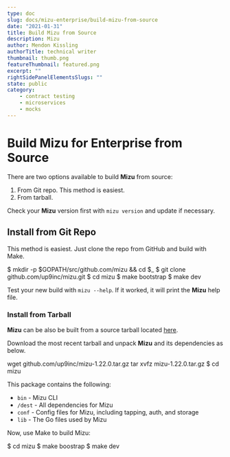 ```yaml
---
type: doc
slug: docs/mizu-enterprise/build-mizu-from-source
date: "2021-01-31"
title: Build Mizu from Source
description: Mizu
author: Mendon Kissling
authorTitle: technical writer
thumbnail: thumb.png
featureThumbnail: featured.png
excerpt: ""
rightSidePanelElementsSlugs: ""
state: public
category:
    - contract testing
    - microservices
    - mocks
---
```


# Build Mizu for Enterprise from Source

There are two options available to build **Mizu** from source:

1. From Git repo. This method is easiest. 
2. From tarball. 

Check your **Mizu** version first with `mizu version` and update if necessary.

## Install from Git Repo  

This method is easiest. Just clone the repo from GitHub and build with Make. 

<syntaxhighlighter>
$ mkdir -p $GOPATH/src/github.com/mizu && cd $_
$ git clone github.com/up9inc/mizu.git
$ cd mizu
$ make bootstrap
$ make dev
</syntaxhighlighter>

Test your new build with `mizu --help`. If it worked, it will print the **Mizu** help file.

### Install from Tarball

**Mizu** can be also be built from a source tarball located [here](https://github.com/up9inc/mizu-1.22.0.tar.gz).  

Download the most recent tarball and unpack **Mizu** and its dependencies as below. 

<syntaxhighlighter>
wget github.com/up9inc/mizu-1.22.0.tar.gz
tar xvfz mizu-1.22.0.tar.gz
$ cd mizu
</syntaxhighlighter>

This package contains the following:
* `bin` - Mizu CLI
* `/dest` - All dependencies for Mizu
* `conf` - Config files for Mizu, including tapping, auth, and storage
* `lib` - The Go files used by Mizu

Now, use Make to build Mizu:

<syntaxhighlighter>
$ cd mizu
$ make boostrap
$ make dev
</syntaxhighlighter>










